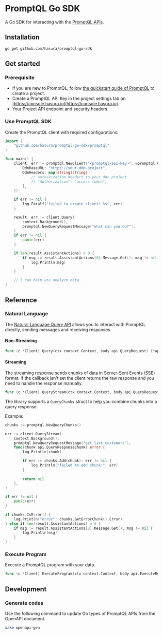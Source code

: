 # PromptQL Go SDK

A Go SDK for interacting with the [PromptQL APIs](https://hasura.io/docs/promptql/promptql-apis/overview/).

## Installation

```bash
go get github.com/hasura/promptql-go-sdk
```

## Get started

### Prerequisite

- If you are new to PromptQL, follow [the quickstart guide of PromptQL](https://hasura.io/docs/promptql/quickstart/) to create a project.
- Create a PromptQL API Key in the project settings tab on [https://console.hasura.io](https://console.hasura.io).
- Your Project API endpoint and security headers.

### Use PromptQL SDK

Create the PromptQL client with required configurations:

```go
import (
    "github.com/hasura/promptql-go-sdk/promptql"
)

func main() {
    client, err := promptql.NewClient("<promptql-api-key>", &promptql.ClientConfig{
        DdnBaseURL: "https://your-ddn-project",
        DdnHeaders: map[string]string{
            // authorization headers to your ddn project
            // "Authorization": "access-token",
        },
    })

    if err != nil {
        log.Fatalf("failed to create client: %s", err)
    }

    result, err := client.Query(
        context.Background(), 
        promptql.NewQueryRequestMessage("what can you do?"),
    )
    if err != nil {
        panic(err)
    }

    if len(result.AssistantActions) > 0 {
        if msg := result.AssistantActions[0].Message.Get(); msg != nil {
            log.Println(msg)
        }
    }

    // I can help you analyze data...
}
```

## Reference

### Natural Language 

The [Natural Language Query API](https://hasura.io/docs/promptql/promptql-apis/natural-language-api/) allows you to interact with PromptQL directly, sending messages and receiving responses.

#### Non-Streaming

```go
func (c *Client) Query(ctx context.Context, body api.QueryRequest) (*api.QueryResponse, error)
```

#### Streaming

The streaming response sends chunks of data in Server-Sent Events (SSE) format.
If the callback isn't set the client returns the raw response and you need to handle the response manually.

```go
func (c *Client) QueryStream(ctx context.Context, body api.QueryRequest, callback QueryStreamCallback) error
```

The library supports a `QueryChunks` struct to help you combine chunks into a query response.

Example:

```go
chunks := promptql.NewQueryChunks()

err := client.QueryStream(
    context.Background(), 
    promptql.NewQueryRequestMessage("get list customers"), 
    func(chunk api.QueryResponseChunk) error {
        log.Println(chunk)

        if err := chunks.Add(chunk); err != nil {
            log.Println("failed to add chunk:", err)
        }
        
        return nil
    },
)

if err != nil {
    panic(err)
}

if chunks.IsError() {
    log.Println("error": chunks.GetErrorChunk().Error)
} else if len(result.AssistantActions) > 0 {
    if msg := result.AssistantActions[0].Message.Get(); msg != nil {
        log.Println(msg)
    }
}
```

### Execute Program

Execute a PromptQL program with your data.

```go
func (c *Client) ExecuteProgram(ctx context.Context, body api.ExecuteRequest) (*api.PromptQlExecutionResult, error)
```

## Development

### Generate codes

Use the following command to update Go types of PromptQL APIs from the OpenAPI document.

```bash
make openapi-gen
```
